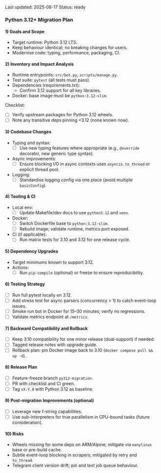 Last updated: 2025-08-17
Status: ready

### Python 3.12+ Migration Plan

#### 1) Goals and Scope
- Target runtime: Python 3.12 LTS.
- Keep behaviour identical; no breaking changes for users.
- Modernise code: typing, performance, packaging, CI.

#### 2) Inventory and Impact Analysis
- Runtime entrypoints: `src/bot.py`, `scripts/manage.py`.
- Test suite: `pytest` (all tests must pass).
- Dependencies (requirements.txt):
  - Confirm 3.12 support for all key libraries.
- Docker: base image must be `python:3.12-slim`.

Checklist:
- [ ] Verify upstream packages for Python 3.12 wheels.
- [ ] Note any transitive deps pinning <3.12 (none known now).

#### 3) Codebase Changes
- Typing and syntax:
  - [ ] Use new typing features where appropriate (e.g., `@override` decorator, new generic type syntax).
- Async improvements:
  - [ ] Ensure blocking I/O in async contexts uses `asyncio.to_thread` or explicit thread pool.
- Logging:
  - [ ] Standardise logging config via one place (avoid multiple `basicConfig`).

#### 4) Tooling & CI
- Local env:
  - [ ] Update Makefile/dev docs to use `python3.12` and `venv`.
- Docker:
  - [ ] Switch Dockerfile base to `python:3.12-slim`.
  - [ ] Rebuild image; validate runtime, metrics port exposed.
- CI (if applicable):
  - [ ] Run matrix tests for 3.10 and 3.12 for one release cycle.

#### 5) Dependency Upgrades
- Target minimums known to support 3.12.
- Actions:
  - [ ] Run `pip-compile` (optional) or freeze to ensure reproducibility.

#### 6) Testing Strategy
- [ ] Run full pytest locally on 3.12.
- [ ] Add stress test for async parsers (concurrency > 1) to catch event-loop issues.
- [ ] Smoke run bot in Docker for 15–30 minutes; verify no regressions.
- [ ] Validate metrics endpoint at `/metrics`.

#### 7) Backward Compatibility and Rollback
- [ ] Keep 3.10 compatibility for one minor release (dual-support) if needed.
- [ ] Tagged release notes with upgrade guide.
- [ ] Rollback plan: pin Docker image back to 3.10 (`docker compose pull && up -d`).

#### 8) Release Plan
- [ ] Feature-freeze branch `py312-migration`.
- [ ] PR with checklist and CI green.
- [ ] Tag `vX.Y.0` with Python 3.12 as baseline.

#### 9) Post‑migration Improvements (optional)
- [ ] Leverage new f-string capabilities.
- [ ] Use sub-interpreters for true parallelism in CPU-bound tasks (future consideration).

#### 10) Risks
- Wheels missing for some deps on ARM/Alpine; mitigate via `manylinux` base or pre-build cache.
- Subtle event-loop blocking in scrapers; mitigated by retry and `to_thread`.
- Telegram client version drift; pin and test job queue behaviour.